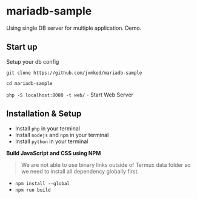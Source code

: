 # mariadb-sample
Using single DB server for multiple application. Demo. 


## Start up

Setup your db config

`git clone https://github.com/jxmked/mariadb-sample`

`cd mariadb-sample`

`php -S localhost:8080 -t web/` - Start Web Server


## Installation & Setup

 - Install `php` in your terminal
 - Install `nodejs` and `npm` in your terminal
 - Install `python` in your terminal

**Build JavaScript and CSS using NPM**
 > We are not able to use binary links outside of Termux data folder 
 > so we need to install all dependency globally first.
 
 - `npm install --global`
 - `npm run build`


